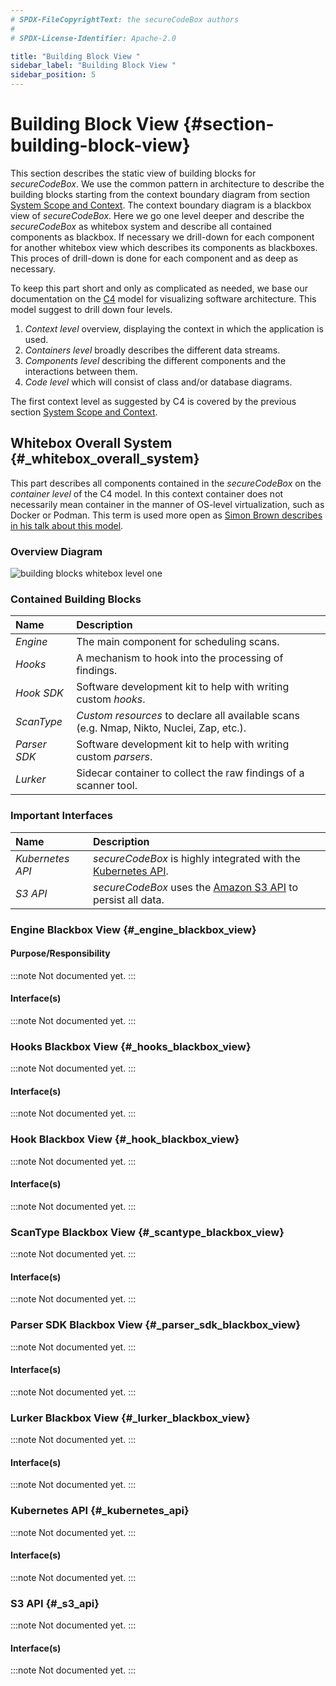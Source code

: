 ```yaml
---
# SPDX-FileCopyrightText: the secureCodeBox authors
#
# SPDX-License-Identifier: Apache-2.0

title: "Building Block View "
sidebar_label: "Building Block View "
sidebar_position: 5
---
```

# Building Block View {#section-building-block-view}

This section describes the static view of building blocks for _secureCodeBox_. We use the common pattern in architecture to describe the building blocks starting from the context boundary diagram from section [System Scope and Context](/docs/architecture/system_scope_and_context). The context boundary diagram is a blackbox view of _secureCodeBox_. Here we go one level deeper and describe the _secureCodeBox_ as whitebox system and describe all contained components as blackbox. If necessary we drill-down for each component for another whitebox view which describes its components as blackboxes. This proces of drill-down is done for each component and as deep as necessary.

To keep this part short and only as complicated as needed, we base our documentation on the [C4][C4] model for visualizing software architecture. This model suggest to drill down four levels. 

1. _Context level_ overview, displaying the context in which the application is used. 
2. _Containers level_ broadly describes the different data streams. 
3. _Components level_ describing the different components and the interactions between them. 
4. _Code level_ which will consist of class and/or database diagrams.

The first context level as suggested by C4 is covered by the previous section [System Scope and Context](/docs/architecture/system_scope_and_context).

## Whitebox Overall System {#_whitebox_overall_system}

This part describes all components contained in the _secureCodeBox_ on the _container level_ of the C4 model. In this context container does not necessarily mean container in the manner of OS-level virtualization, such as Docker or Podman. This term is used more open as [Simon Brown describes in his talk about this model][C4-talk].

### Overview Diagram

![building blocks whitebox level one](/img/docs/architecture/building-blocks-whitebox-level-1.png)

### Contained Building Blocks

| Name         | Description                                                                              |
|:-------------|:-----------------------------------------------------------------------------------------|
| _Engine_     | The main component for scheduling scans.                                                 |
| _Hooks_      | A mechanism to hook into the processing of findings.                                     |
| _Hook SDK_   | Software development kit to help with writing custom _hooks_.                            |
| _ScanType_   | _Custom resources_ to declare all available scans (e.g. Nmap, Nikto, Nuclei, Zap, etc.). |
| _Parser SDK_ | Software development kit to help with writing custom _parsers_.                          |
| _Lurker_     | Sidecar container to collect the raw findings of a scanner tool.                         |

### Important Interfaces

| Name             | Description                                                              |
|:-----------------|:-------------------------------------------------------------------------|
| _Kubernetes API_ | _secureCodeBox_ is highly integrated with the [Kubernetes API][k8s-api]. |
| _S3 API_         | _secureCodeBox_ uses the [Amazon S3 API][s3-api] to persist all data.    |

### Engine Blackbox View {#_engine_blackbox_view}

#### Purpose/Responsibility

:::note
Not documented yet.
:::

#### Interface(s)

:::note
Not documented yet.
:::

### Hooks Blackbox View {#_hooks_blackbox_view}

:::note
Not documented yet.
:::

#### Interface(s)

:::note
Not documented yet.
:::

### Hook Blackbox View {#_hook_blackbox_view}

:::note
Not documented yet.
:::

#### Interface(s)

:::note
Not documented yet.
:::

### ScanType Blackbox View {#_scantype_blackbox_view}

:::note
Not documented yet.
:::

#### Interface(s)

:::note
Not documented yet.
:::

### Parser SDK Blackbox View {#_parser_sdk_blackbox_view}

:::note
Not documented yet.
:::

#### Interface(s)

:::note
Not documented yet.
:::

### Lurker Blackbox View {#_lurker_blackbox_view}

:::note
Not documented yet.
:::

#### Interface(s)

:::note
Not documented yet.
:::

### Kubernetes API {#_kubernetes_api}

:::note
Not documented yet.
:::

#### Interface(s)

:::note
Not documented yet.
:::

### S3 API {#_s3_api}

:::note
Not documented yet.
:::

#### Interface(s)

:::note
Not documented yet.
:::

<!--
## Level 2 {#_level_2}

### White Box *building block 1* {#_white_box_emphasis_building_block_1_emphasis}

*white box template*

### White Box *building block 2* {#_white_box_emphasis_building_block_2_emphasis}

*white box template*

...

### White Box *building block m* {#_white_box_emphasis_building_block_m_emphasis}

*white box template*

## Level 3 {#_level_3}

### White Box _building block x.1_ {#_white_box_building_block_x_1}

*white box template*

### White Box _building block x.2_ {#_white_box_building_block_x_2}

*white box template*

### White Box _building block y.1_ {#_white_box_building_block_y_1}

*white box template*
-->

[C4]:       https://c4model.com/
[C4-talk]:  https://youtu.be/x2-rSnhpw0g
[k8s-api]:  https://kubernetes.io/docs/concepts/overview/kubernetes-api/
[s3-api]:   https://docs.aws.amazon.com/AmazonS3/latest/API/Welcome.html
